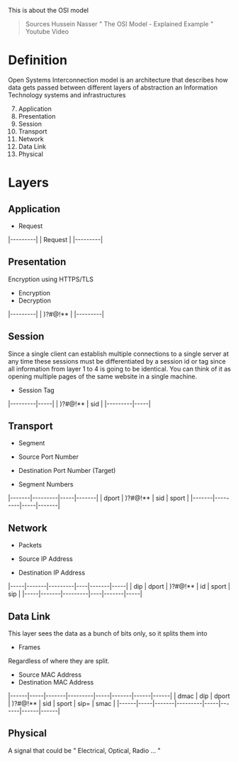 This is about the OSI model
> Sources
> Hussein Nasser " The OSI Model - Explained Example " Youtube Video


# Definition

Open Systems Interconnection model is an architecture that describes how data gets passed between different layers of abstraction an Information Technology systems and infrastructures

7. Application
6. Presentation
5. Session
4. Transport
3. Network
2. Data Link
1. Physical

# Layers

## Application

- Request

|---------|
| Request |
|---------|

## Presentation

Encryption using HTTPS/TLS

- Encryption
- Decryption

|---------|
| )?#@!** |
|---------|

## Session

Since a single client can establish multiple connections to a single server at any time these sessions must be differentiated by a session id or tag since all information from layer 1 to 4 is going to be identical. You can think of it as opening multiple pages of the same website in a single machine.

- Session Tag

|---------|-----|
| )?#@!** | sid |
|---------|-----|

## Transport

- Segment

- Source Port Number
- Destination Port Number (Target)
- Segment Numbers

|-------|---------|-----|-------|
| dport | )?#@!** | sid | sport |
|-------|---------|-----|-------|

## Network

- Packets

- Source IP Address
- Destination IP Address

|-----|-------|---------|----|-------|-----|
| dip | dport | )?#@!** | id | sport | sip |
|-----|-------|---------|----|-------|-----|

## Data Link

This layer sees the data as a bunch of bits only, so it splits them into

- Frames

Regardless of where they are split.

- Source MAC Address
- Destination MAC Address

|------|-----|-------|---------|-----|-------|------|------|
| dmac | dip | dport | )?#@!** | sid | sport | sip= | smac |
|------|-----|-------|---------|-----|-------|------|------|

## Physical

A signal that could be " Electrical, Optical, Radio ... "

